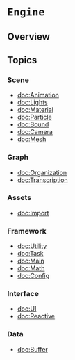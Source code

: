 # ``Engine``

<!--summary-->

## Overview

<!--overview-->

## Topics

### Scene

- <doc:Animation>
- <doc:Lights>
- <doc:Material>
- <doc:Particle>
- <doc:Bound>
- <doc:Camera>
- <doc:Mesh>

### Graph
- <doc:Organization>
- <doc:Transcription>

### Assets
- <doc:Import>

### Framework
- <doc:Utility>
- <doc:Task>
- <doc:Main>
- <doc:Math>
- <doc:Config>

### Interface
- <doc:UI>
- <doc:Reactive>

### Data
- <doc:Buffer>
